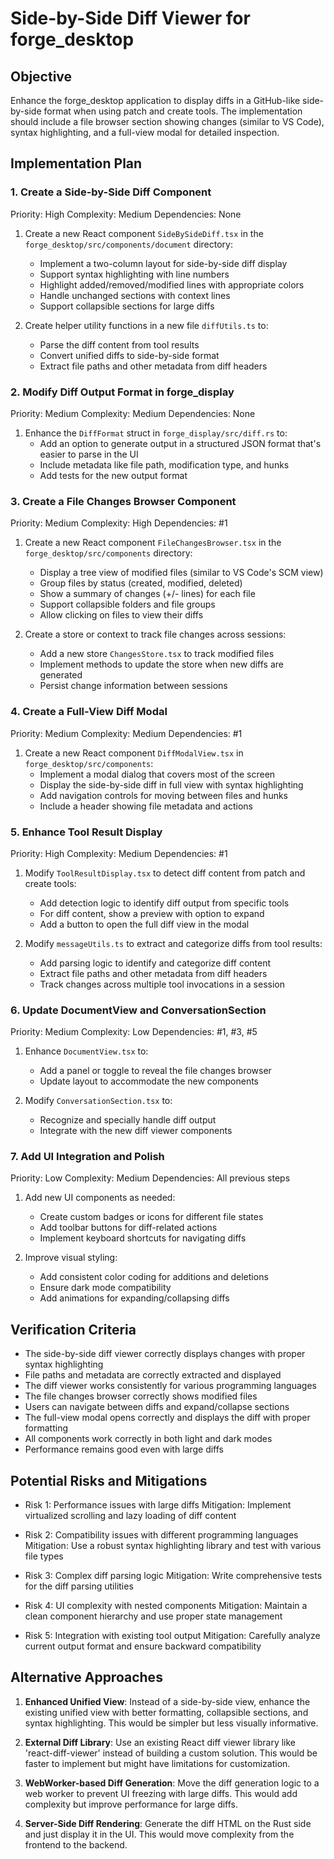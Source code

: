 # Side-by-Side Diff Viewer for forge_desktop

## Objective

Enhance the forge_desktop application to display diffs in a GitHub-like side-by-side format when using patch and create tools. The implementation should include a file browser section showing changes (similar to VS Code), syntax highlighting, and a full-view modal for detailed inspection.

## Implementation Plan

### 1. Create a Side-by-Side Diff Component

Priority: High
Complexity: Medium
Dependencies: None

1. Create a new React component `SideBySideDiff.tsx` in the `forge_desktop/src/components/document` directory:

   - Implement a two-column layout for side-by-side diff display
   - Support syntax highlighting with line numbers
   - Highlight added/removed/modified lines with appropriate colors
   - Handle unchanged sections with context lines
   - Support collapsible sections for large diffs

2. Create helper utility functions in a new file `diffUtils.ts` to:
   - Parse the diff content from tool results
   - Convert unified diffs to side-by-side format
   - Extract file paths and other metadata from diff headers

### 2. Modify Diff Output Format in forge_display

Priority: Medium
Complexity: Medium
Dependencies: None

1. Enhance the `DiffFormat` struct in `forge_display/src/diff.rs` to:
   - Add an option to generate output in a structured JSON format that's easier to parse in the UI
   - Include metadata like file path, modification type, and hunks
   - Add tests for the new output format

### 3. Create a File Changes Browser Component

Priority: Medium
Complexity: High
Dependencies: #1

1. Create a new React component `FileChangesBrowser.tsx` in the `forge_desktop/src/components` directory:

   - Display a tree view of modified files (similar to VS Code's SCM view)
   - Group files by status (created, modified, deleted)
   - Show a summary of changes (+/- lines) for each file
   - Support collapsible folders and file groups
   - Allow clicking on files to view their diffs

2. Create a store or context to track file changes across sessions:
   - Add a new store `ChangesStore.tsx` to track modified files
   - Implement methods to update the store when new diffs are generated
   - Persist change information between sessions

### 4. Create a Full-View Diff Modal

Priority: Medium
Complexity: Medium
Dependencies: #1

1. Create a new React component `DiffModalView.tsx` in `forge_desktop/src/components`:
   - Implement a modal dialog that covers most of the screen
   - Display the side-by-side diff in full view with syntax highlighting
   - Add navigation controls for moving between files and hunks
   - Include a header showing file metadata and actions

### 5. Enhance Tool Result Display

Priority: High
Complexity: Medium
Dependencies: #1

1. Modify `ToolResultDisplay.tsx` to detect diff content from patch and create tools:

   - Add detection logic to identify diff output from specific tools
   - For diff content, show a preview with option to expand
   - Add a button to open the full diff view in the modal

2. Modify `messageUtils.ts` to extract and categorize diffs from tool results:
   - Add parsing logic to identify and categorize diff content
   - Extract file paths and other metadata from diff headers
   - Track changes across multiple tool invocations in a session

### 6. Update DocumentView and ConversationSection

Priority: Medium
Complexity: Low
Dependencies: #1, #3, #5

1. Enhance `DocumentView.tsx` to:

   - Add a panel or toggle to reveal the file changes browser
   - Update layout to accommodate the new components

2. Modify `ConversationSection.tsx` to:
   - Recognize and specially handle diff output
   - Integrate with the new diff viewer components

### 7. Add UI Integration and Polish

Priority: Low
Complexity: Medium
Dependencies: All previous steps

1. Add new UI components as needed:

   - Create custom badges or icons for different file states
   - Add toolbar buttons for diff-related actions
   - Implement keyboard shortcuts for navigating diffs

2. Improve visual styling:
   - Add consistent color coding for additions and deletions
   - Ensure dark mode compatibility
   - Add animations for expanding/collapsing diffs

## Verification Criteria

- The side-by-side diff viewer correctly displays changes with proper syntax highlighting
- File paths and metadata are correctly extracted and displayed
- The diff viewer works consistently for various programming languages
- The file changes browser correctly shows modified files
- Users can navigate between diffs and expand/collapse sections
- The full-view modal opens correctly and displays the diff with proper formatting
- All components work correctly in both light and dark modes
- Performance remains good even with large diffs

## Potential Risks and Mitigations

- Risk 1: Performance issues with large diffs
  Mitigation: Implement virtualized scrolling and lazy loading of diff content

- Risk 2: Compatibility issues with different programming languages
  Mitigation: Use a robust syntax highlighting library and test with various file types

- Risk 3: Complex diff parsing logic
  Mitigation: Write comprehensive tests for the diff parsing utilities

- Risk 4: UI complexity with nested components
  Mitigation: Maintain a clean component hierarchy and use proper state management

- Risk 5: Integration with existing tool output
  Mitigation: Carefully analyze current output format and ensure backward compatibility

## Alternative Approaches

1. **Enhanced Unified View**: Instead of a side-by-side view, enhance the existing unified view with better formatting, collapsible sections, and syntax highlighting. This would be simpler but less visually informative.

2. **External Diff Library**: Use an existing React diff viewer library like 'react-diff-viewer' instead of building a custom solution. This would be faster to implement but might have limitations for customization.

3. **WebWorker-based Diff Generation**: Move the diff generation logic to a web worker to prevent UI freezing with large diffs. This would add complexity but improve performance for large diffs.

4. **Server-Side Diff Rendering**: Generate the diff HTML on the Rust side and just display it in the UI. This would move complexity from the frontend to the backend.

